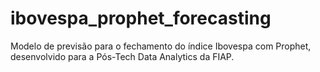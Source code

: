 # ibovespa_prophet_forecasting
Modelo de previsão para o fechamento do índice Ibovespa com Prophet, desenvolvido para a Pós-Tech Data Analytics da FIAP.
